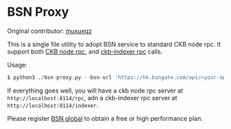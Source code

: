 # BSN Proxy

Original contributor: [muxueqz](https://github.com/muxueqz/bsn-proxy)

This is a single file utility to adopt BSN service to standard CKB node rpc. It support both [CKB node rpc](https://github.com/nervosnetwork/ckb/blob/master/rpc/README.md), and [ckb-indexer rpc](https://github.com/nervosnetwork/ckb-indexer) calls.

Usage:

```py
$ python3 ./bsn-proxy.py --bsn-url 'https://hk.bsngate.com/api/<your-app-id>/Nervos-Mainnet/rpc' --api-key '<your-api-key>'
```

If everything goes well, you will have a ckb node rpc server at `http://localhost:8114/rpc`, adn a ckb-indexer rpc server at `http://localhost:8114/indexer`.

Please register [BSN global](https://global.bsnbase.com/) to obtain a free or high performance plan.